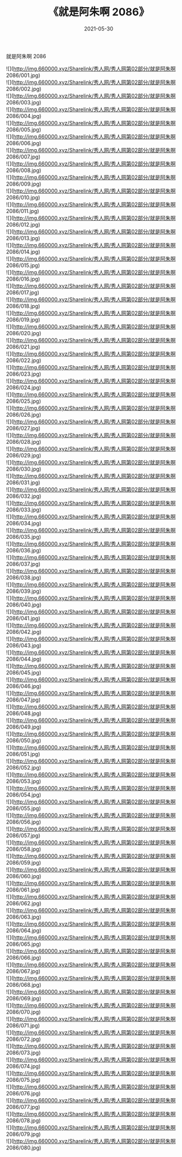﻿---
layout: post
title:  《就是阿朱啊 2086》
date:   2021-05-30
img: http://img.660000.xyz/Sharelink/秀人网/秀人网第02部分/就是阿朱啊 2086/000.jpg
categories: [美女, 清纯, 唯美]
---

就是阿朱啊 2086

  ![](http://img.660000.xyz/Sharelink/秀人网/秀人网第02部分/就是阿朱啊 2086/001.jpg) <br> ![](http://img.660000.xyz/Sharelink/秀人网/秀人网第02部分/就是阿朱啊 2086/002.jpg) <br> ![](http://img.660000.xyz/Sharelink/秀人网/秀人网第02部分/就是阿朱啊 2086/003.jpg) <br> ![](http://img.660000.xyz/Sharelink/秀人网/秀人网第02部分/就是阿朱啊 2086/004.jpg) <br> ![](http://img.660000.xyz/Sharelink/秀人网/秀人网第02部分/就是阿朱啊 2086/005.jpg) <br> ![](http://img.660000.xyz/Sharelink/秀人网/秀人网第02部分/就是阿朱啊 2086/006.jpg) <br> ![](http://img.660000.xyz/Sharelink/秀人网/秀人网第02部分/就是阿朱啊 2086/007.jpg) <br> ![](http://img.660000.xyz/Sharelink/秀人网/秀人网第02部分/就是阿朱啊 2086/008.jpg) <br> ![](http://img.660000.xyz/Sharelink/秀人网/秀人网第02部分/就是阿朱啊 2086/009.jpg) <br> ![](http://img.660000.xyz/Sharelink/秀人网/秀人网第02部分/就是阿朱啊 2086/010.jpg) <br> ![](http://img.660000.xyz/Sharelink/秀人网/秀人网第02部分/就是阿朱啊 2086/011.jpg) <br> ![](http://img.660000.xyz/Sharelink/秀人网/秀人网第02部分/就是阿朱啊 2086/012.jpg) <br> ![](http://img.660000.xyz/Sharelink/秀人网/秀人网第02部分/就是阿朱啊 2086/013.jpg) <br> ![](http://img.660000.xyz/Sharelink/秀人网/秀人网第02部分/就是阿朱啊 2086/014.jpg) <br> ![](http://img.660000.xyz/Sharelink/秀人网/秀人网第02部分/就是阿朱啊 2086/015.jpg) <br> ![](http://img.660000.xyz/Sharelink/秀人网/秀人网第02部分/就是阿朱啊 2086/016.jpg) <br> ![](http://img.660000.xyz/Sharelink/秀人网/秀人网第02部分/就是阿朱啊 2086/017.jpg) <br> ![](http://img.660000.xyz/Sharelink/秀人网/秀人网第02部分/就是阿朱啊 2086/018.jpg) <br> ![](http://img.660000.xyz/Sharelink/秀人网/秀人网第02部分/就是阿朱啊 2086/019.jpg) <br> ![](http://img.660000.xyz/Sharelink/秀人网/秀人网第02部分/就是阿朱啊 2086/020.jpg) <br> ![](http://img.660000.xyz/Sharelink/秀人网/秀人网第02部分/就是阿朱啊 2086/021.jpg) <br> ![](http://img.660000.xyz/Sharelink/秀人网/秀人网第02部分/就是阿朱啊 2086/022.jpg) <br> ![](http://img.660000.xyz/Sharelink/秀人网/秀人网第02部分/就是阿朱啊 2086/023.jpg) <br> ![](http://img.660000.xyz/Sharelink/秀人网/秀人网第02部分/就是阿朱啊 2086/024.jpg) <br> ![](http://img.660000.xyz/Sharelink/秀人网/秀人网第02部分/就是阿朱啊 2086/025.jpg) <br> ![](http://img.660000.xyz/Sharelink/秀人网/秀人网第02部分/就是阿朱啊 2086/026.jpg) <br> ![](http://img.660000.xyz/Sharelink/秀人网/秀人网第02部分/就是阿朱啊 2086/027.jpg) <br> ![](http://img.660000.xyz/Sharelink/秀人网/秀人网第02部分/就是阿朱啊 2086/028.jpg) <br> ![](http://img.660000.xyz/Sharelink/秀人网/秀人网第02部分/就是阿朱啊 2086/029.jpg) <br> ![](http://img.660000.xyz/Sharelink/秀人网/秀人网第02部分/就是阿朱啊 2086/030.jpg) <br> ![](http://img.660000.xyz/Sharelink/秀人网/秀人网第02部分/就是阿朱啊 2086/031.jpg) <br> ![](http://img.660000.xyz/Sharelink/秀人网/秀人网第02部分/就是阿朱啊 2086/032.jpg) <br> ![](http://img.660000.xyz/Sharelink/秀人网/秀人网第02部分/就是阿朱啊 2086/033.jpg) <br> ![](http://img.660000.xyz/Sharelink/秀人网/秀人网第02部分/就是阿朱啊 2086/034.jpg) <br> ![](http://img.660000.xyz/Sharelink/秀人网/秀人网第02部分/就是阿朱啊 2086/035.jpg) <br> ![](http://img.660000.xyz/Sharelink/秀人网/秀人网第02部分/就是阿朱啊 2086/036.jpg) <br> ![](http://img.660000.xyz/Sharelink/秀人网/秀人网第02部分/就是阿朱啊 2086/037.jpg) <br> ![](http://img.660000.xyz/Sharelink/秀人网/秀人网第02部分/就是阿朱啊 2086/038.jpg) <br> ![](http://img.660000.xyz/Sharelink/秀人网/秀人网第02部分/就是阿朱啊 2086/039.jpg) <br> ![](http://img.660000.xyz/Sharelink/秀人网/秀人网第02部分/就是阿朱啊 2086/040.jpg) <br> ![](http://img.660000.xyz/Sharelink/秀人网/秀人网第02部分/就是阿朱啊 2086/041.jpg) <br> ![](http://img.660000.xyz/Sharelink/秀人网/秀人网第02部分/就是阿朱啊 2086/042.jpg) <br> ![](http://img.660000.xyz/Sharelink/秀人网/秀人网第02部分/就是阿朱啊 2086/043.jpg) <br> ![](http://img.660000.xyz/Sharelink/秀人网/秀人网第02部分/就是阿朱啊 2086/044.jpg) <br> ![](http://img.660000.xyz/Sharelink/秀人网/秀人网第02部分/就是阿朱啊 2086/045.jpg) <br> ![](http://img.660000.xyz/Sharelink/秀人网/秀人网第02部分/就是阿朱啊 2086/046.jpg) <br> ![](http://img.660000.xyz/Sharelink/秀人网/秀人网第02部分/就是阿朱啊 2086/047.jpg) <br> ![](http://img.660000.xyz/Sharelink/秀人网/秀人网第02部分/就是阿朱啊 2086/048.jpg) <br> ![](http://img.660000.xyz/Sharelink/秀人网/秀人网第02部分/就是阿朱啊 2086/049.jpg) <br> ![](http://img.660000.xyz/Sharelink/秀人网/秀人网第02部分/就是阿朱啊 2086/050.jpg) <br> ![](http://img.660000.xyz/Sharelink/秀人网/秀人网第02部分/就是阿朱啊 2086/051.jpg) <br> ![](http://img.660000.xyz/Sharelink/秀人网/秀人网第02部分/就是阿朱啊 2086/052.jpg) <br> ![](http://img.660000.xyz/Sharelink/秀人网/秀人网第02部分/就是阿朱啊 2086/053.jpg) <br> ![](http://img.660000.xyz/Sharelink/秀人网/秀人网第02部分/就是阿朱啊 2086/054.jpg) <br> ![](http://img.660000.xyz/Sharelink/秀人网/秀人网第02部分/就是阿朱啊 2086/055.jpg) <br> ![](http://img.660000.xyz/Sharelink/秀人网/秀人网第02部分/就是阿朱啊 2086/056.jpg) <br> ![](http://img.660000.xyz/Sharelink/秀人网/秀人网第02部分/就是阿朱啊 2086/057.jpg) <br> ![](http://img.660000.xyz/Sharelink/秀人网/秀人网第02部分/就是阿朱啊 2086/058.jpg) <br> ![](http://img.660000.xyz/Sharelink/秀人网/秀人网第02部分/就是阿朱啊 2086/059.jpg) <br> ![](http://img.660000.xyz/Sharelink/秀人网/秀人网第02部分/就是阿朱啊 2086/060.jpg) <br> ![](http://img.660000.xyz/Sharelink/秀人网/秀人网第02部分/就是阿朱啊 2086/061.jpg) <br> ![](http://img.660000.xyz/Sharelink/秀人网/秀人网第02部分/就是阿朱啊 2086/062.jpg) <br> ![](http://img.660000.xyz/Sharelink/秀人网/秀人网第02部分/就是阿朱啊 2086/063.jpg) <br> ![](http://img.660000.xyz/Sharelink/秀人网/秀人网第02部分/就是阿朱啊 2086/064.jpg) <br> ![](http://img.660000.xyz/Sharelink/秀人网/秀人网第02部分/就是阿朱啊 2086/065.jpg) <br> ![](http://img.660000.xyz/Sharelink/秀人网/秀人网第02部分/就是阿朱啊 2086/066.jpg) <br> ![](http://img.660000.xyz/Sharelink/秀人网/秀人网第02部分/就是阿朱啊 2086/067.jpg) <br> ![](http://img.660000.xyz/Sharelink/秀人网/秀人网第02部分/就是阿朱啊 2086/068.jpg) <br> ![](http://img.660000.xyz/Sharelink/秀人网/秀人网第02部分/就是阿朱啊 2086/069.jpg) <br> ![](http://img.660000.xyz/Sharelink/秀人网/秀人网第02部分/就是阿朱啊 2086/070.jpg) <br> ![](http://img.660000.xyz/Sharelink/秀人网/秀人网第02部分/就是阿朱啊 2086/071.jpg) <br> ![](http://img.660000.xyz/Sharelink/秀人网/秀人网第02部分/就是阿朱啊 2086/072.jpg) <br> ![](http://img.660000.xyz/Sharelink/秀人网/秀人网第02部分/就是阿朱啊 2086/073.jpg) <br> ![](http://img.660000.xyz/Sharelink/秀人网/秀人网第02部分/就是阿朱啊 2086/074.jpg) <br> ![](http://img.660000.xyz/Sharelink/秀人网/秀人网第02部分/就是阿朱啊 2086/075.jpg) <br> ![](http://img.660000.xyz/Sharelink/秀人网/秀人网第02部分/就是阿朱啊 2086/076.jpg) <br> ![](http://img.660000.xyz/Sharelink/秀人网/秀人网第02部分/就是阿朱啊 2086/077.jpg) <br> ![](http://img.660000.xyz/Sharelink/秀人网/秀人网第02部分/就是阿朱啊 2086/078.jpg) <br> ![](http://img.660000.xyz/Sharelink/秀人网/秀人网第02部分/就是阿朱啊 2086/079.jpg) <br> ![](http://img.660000.xyz/Sharelink/秀人网/秀人网第02部分/就是阿朱啊 2086/080.jpg) <br>